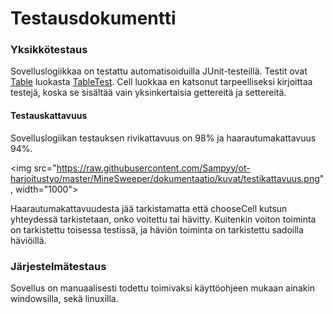 # Testausdokumentti

### Yksikkötestaus

Sovelluslogiikkaa on testattu automatisoiduilla JUnit-testeillä. Testit ovat [Table](https://github.com/Sampyy/ot-harjoitustyo/blob/master/MineSweeper/src/main/java/minesweeper/domain/Table.java) luokasta [TableTest](https://github.com/Sampyy/ot-harjoitustyo/blob/master/MineSweeper/src/test/java/minesweeper/domain/TableTest.java). Cell luokkaa en katsonut tarpeelliseksi kirjoittaa testejä, koska se sisältää vain yksinkertaisia gettereitä ja settereitä.

#### Testauskattavuus

Sovelluslogiikan testauksen rivikattavuus on 98% ja haarautumakattavuus 94%.

<img src="https://raw.githubusercontent.com/Sampyy/ot-harjoitustyo/master/MineSweeper/dokumentaatio/kuvat/testikattavuus.png", width="1000">


Haarautumakattavuudesta jää tarkistamatta että chooseCell kutsun yhteydessä tarkistetaan, onko voitettu tai hävitty. Kuitenkin voiton toiminta on tarkistettu toisessa testissä, ja häviön toiminta on tarkistettu sadoilla häviöillä.

### Järjestelmätestaus

Sovellus on manuaalisesti todettu toimivaksi käyttöohjeen mukaan ainakin windowsilla, sekä linuxilla.